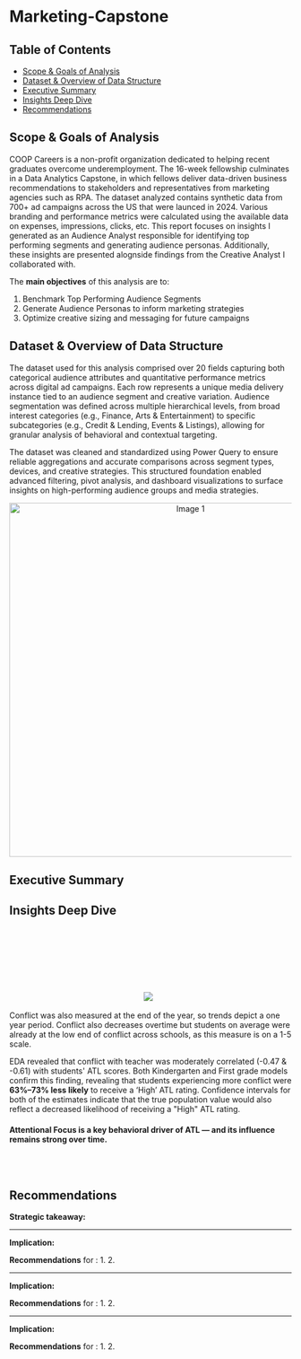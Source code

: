 # Marketing-Capstone

## Table of Contents

- [Scope & Goals of Analysis](#scope-&-goalsof-analysis)
- [Dataset & Overview of Data Structure](#dataset--overview-of-data-structure)
- [Executive Summary](#executive-summary)
- [Insights Deep Dive](#insights-deep-dive)
- [Recommendations](#recommendations)
  

## Scope & Goals of Analysis

COOP Careers is a non-profit organization dedicated to helping recent graduates overcome underemployment. The 16-week fellowship culminates in a Data Analytics Capstone, in which fellows deliver data-driven business recommendations to stakeholders and representatives from marketing agencies such as RPA. The dataset analyzed contains synthetic data from 700+ ad campaigns across the US that were launced in 2024. Various branding and performance metrics were calculated using the available data on expenses, impressions, clicks, etc. This report focuses on insights I generated as an Audience Analyst responsible for identifying top performing segments and generating audience personas. Additionally, these insights are presented alognside findings from the Creative Analyst I collaborated with. 


The **main objectives** of this analysis are to:
1. Benchmark Top Performing Audience Segments
2. Generate Audience Personas to inform marketing strategies
3. Optimize creative sizing and messaging for future campaigns

## Dataset & Overview of Data Structure

The dataset used for this analysis comprised over 20 fields capturing both categorical audience attributes and quantitative performance metrics across digital ad campaigns. Each row represents a unique media delivery instance tied to an audience segment and creative variation. Audience segmentation was defined across multiple hierarchical levels, from broad interest categories (e.g., Finance, Arts & Entertainment) to specific subcategories (e.g., Credit & Lending, Events & Listings), allowing for granular analysis of behavioral and contextual targeting.

The dataset was cleaned and standardized using Power Query to ensure reliable aggregations and accurate comparisons across segment types, devices, and creative strategies. This structured foundation enabled advanced filtering, pivot analysis, and dashboard visualizations to surface insights on high-performing audience groups and media strategies.


<div align="center">
 <img width="631" alt="Image 1" src="https://github.com/user-attachments/assets/e4f686f2-70ee-4967-a576-3be8bacc701c" />
</div>


## Executive Summary


## Insights Deep Dive

###

#### 

#### 

<p align="center">
  <img src="">
  <img src="">
</p>



#### 

<p align="center">
  <img src="">
  <img src="">
</p>



#### 

#### 

<p align="center">
  <img src= "">
  
  <img src="">
</p>


#### 

<p align="center">
  <img src= ">
</p>

<p align="center">
  <img src="" >
  <img src="">
</p>

Conflict was also measured at the end of the year, so trends depict a one year period. Conflict also decreases overtime but students on average were already at the low end of conflict across schools, as this measure is on a 1-5 scale. 

EDA revealed that conflict with teacher was moderately correlated (-0.47 & -0.61) with students' ATL scores. Both Kindergarten and First grade models confirm this finding, revealing that students experiencing more conflict were **63%–73% less likely** to receive a ‘High’ ATL rating. Confidence intervals for both of the estimates indicate that the true population value would also reflect a decreased likelihood of receiving a "High" ATL rating.

#### Attentional Focus is a key behavioral driver of ATL — and its influence remains strong over time.

<p align="center">
  <img src= "">
</p>

<p align="center">
  <img src="">
  <img src="">
</p>


#### 




## Recommendations
**Strategic takeaway:** 

** **
**Implication:** 

**Recommendations** for :
1. 
2. 

** **
**Implication:** 

**Recommendations** for :
1. 
2. 

** **
**Implication:** 

**Recommendations** for :
1. 
2. 


